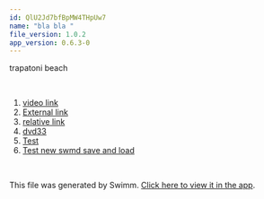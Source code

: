 ```yaml
---
id: QlU2Jd7bfBpMW4THpUw7
name: "bla bla "
file_version: 1.0.2
app_version: 0.6.3-0
---
```


<!-- Intro - Do not remove this comment -->
trapatoni beach

<br/>

<!-- Steps - Do not remove this comment --> 
1. [video link](https://www.youtube.com/watch?v=DkGV5F4XnfQ) 
2. [External link](https://swimm.io) 
3. [relative link](/README.md) 
4. [dvd33](dvd33.2pEqk.sw.md) 
5. [Test](test.Ck52llPoliwBnM0zougM.sw.md) 
6. [Test new swmd save and load](test-new-swmd-save-and-load.GVvi3.sw.md) 


<br/>

This file was generated by Swimm. [Click here to view it in the app](https://swimm.io/link?l=c3dpbW0lM0ElMkYlMkZyZXBvcyUyRloybDBhSFZpSlROQkpUTkJjM0l0WlhoMFpXNXphVzl1SlROQkpUTkJaRzkxWldzJTNEJTJGZG9jcyUyRlFsVTJKZDdiZkJwTVc0VEhwVXc3).